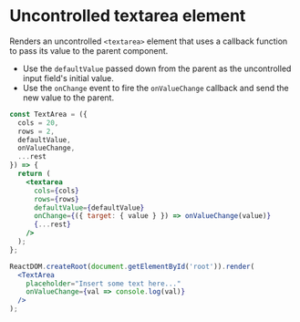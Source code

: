 # Uncontrolled textarea element

Renders an uncontrolled `<textarea>` element that uses a callback function to pass its value to the parent component.

* Use the `defaultValue` passed down from the parent as the uncontrolled input field's initial value.
* Use the `onChange` event to fire the `onValueChange` callback and send the new value to the parent.

```jsx
const TextArea = ({
  cols = 20,
  rows = 2,
  defaultValue,
  onValueChange,
  ...rest
}) => {
  return (
    <textarea
      cols={cols}
      rows={rows}
      defaultValue={defaultValue}
      onChange={({ target: { value } }) => onValueChange(value)}
      {...rest}
    />
  );
};
```

```jsx
ReactDOM.createRoot(document.getElementById('root')).render(
  <TextArea
    placeholder="Insert some text here..."
    onValueChange={val => console.log(val)}
  />
);
```

